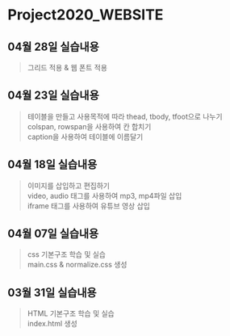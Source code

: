 # Project2020_WEBSITE
## 04월 28일 실습내용
>그리드 적용 & 웹 폰트 적용
## 04월 23일 실습내용
>테이블을 만들고 사용목적에 따라 thead, tbody, tfoot으로 나누기<br>
>colspan, rowspan을 사용하여 칸 합치기<br>
>caption을 사용하여 테이블에 이름달기
## 04월 18일 실습내용
>이미지를 삽입하고 편집하기<br>
>video, audio 태그를 사용하여 mp3, mp4파일 삽입<br>
>iframe 태그를 사용하여 유튜브 영상 삽입
## 04월 07일 실습내용
>css 기본구조 학습 및 실습 <br>
main.css & normalize.css 생성
## 03월 31일 실습내용
>HTML 기본구조 학습 및 실습 <br>
index.html 생성